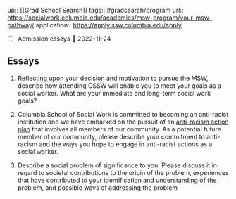 ---
---
up:: [[Grad School Search]]
tags:: #gradsearch/program 
url:: https://socialwork.columbia.edu/academics/msw-program/your-msw-pathway/
application:: https://apply.ssw.columbia.edu/apply

- [ ] Admission essays 📅 2022-11-24 

## Essays

1. Reflecting upon your decision and motivation to pursue the MSW, describe how attending CSSW will enable you to meet your goals as a social worker. What are your immediate and long-term social work goals?

2. Columbia School of Social Work is committed to becoming an anti-racist institution and we have embarked on the pursuit of an [anti-racism action plan](https://socialwork.columbia.edu/about/dei/cssw-anti-racism-action-plan/) that involves all members of our community. As a potential future member of our community, please describe your commitment to anti-racism and the ways you hope to engage in anti-racist actions as a social worker.

3. Describe a social problem of significance to you. Please discuss it in regard to societal contributions to the origin of the problem, experiences that have contributed to your identification and understanding of the problem, and possible ways of addressing the problem